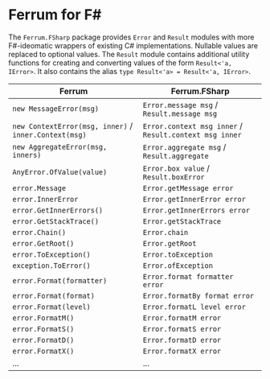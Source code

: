 # Ferrum for F#

The `Ferrum.FSharp` package provides `Error` and `Result` modules with more F#-ideomatic wrappers
of existing C# implementations. 
Nullable values are replaced to optional values.
The `Result` module contains additional utility functions for creating and converting values of 
the form `Result<'a, IError>`. It also contains the alias `type Result<'a> = Result<'a, IError>`.

| Ferrum                                                | Ferrum.FSharp                                          |
|-------------------------------------------------------|--------------------------------------------------------|
| `new MessageError(msg)`                               | `Error.message msg` / `Result.message msg`             |
| `new ContextError(msg, inner)` / `inner.Context(msg)` | `Error.context msg inner` / `Result.context msg inner` |
| `new AggregateError(msg, inners)`                     | `Error.aggregate msg` / `Result.aggregate`             |
| `AnyError.OfValue(value)`                             | `Error.box value` / `Result.boxError`                  |
| `error.Message`                                       | `Error.getMessage error`                               |
| `error.InnerError`                                    | `Error.getInnerError error`                            |
| `error.GetInnerErrors()`                              | `Error.getInnerErrors error`                           |
| `error.GetStackTrace()`                               | `Error.getStackTrace`                                  |
| `error.Chain()`                                       | `Error.chain`                                          |
| `error.GetRoot()`                                     | `Error.getRoot`                                        |
| `error.ToException()`                                 | `Error.toException`                                    |
| `exception.ToError()`                                 | `Error.ofException`                                    |
| `error.Format(formatter)`                             | `Error.format formatter error`                         |
| `error.Format(format)`                                | `Error.formatBy format error`                          |
| `error.Format(level)`                                 | `Error.formatL level error`                            |
| `error.FormatM()`                                     | `Error.formatM error`                                  |
| `error.FormatS()`                                     | `Error.formatS error`                                  |
| `error.FormatD()`                                     | `Error.formatD error`                                  |
| `error.FormatX()`                                     | `Error.formatX error`                                  |
| ...                                                   | ...                                                    |
